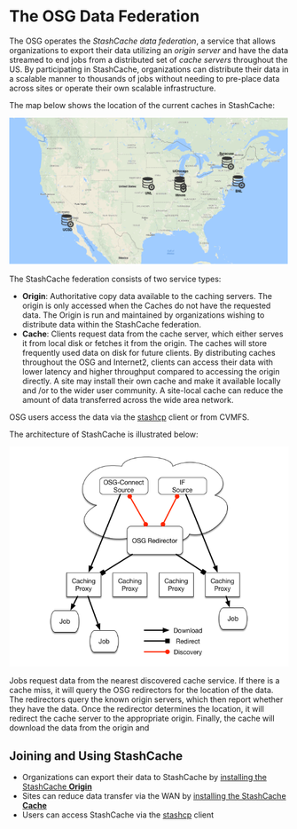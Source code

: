 # The OSG Data Federation

The OSG operates the _StashCache data federation_, a service that allows organizations to export their data utilizing
an _origin server_ and have the data streamed to end jobs from a distributed set of _cache servers_ throughout the US.
By participating in StashCache, organizations can distribute their data in a scalable manner to thousands of jobs without
needing to pre-place data across sites or operate their own scalable infrastructure.

The map below shows the location of the current caches in StashCache:

![StashCache Map](StashCacheMap.png "StashCache Map")

The StashCache federation consists of two service types:

* **Origin**: Authoritative copy data available to the caching servers.  The origin is only accessed when the Caches do not have the requested data.  The Origin is run and maintained by organizations wishing to distribute data within the StashCache federation.
* **Cache**: Clients request data from the cache server, which either serves it from local disk or fetches it from the origin.
The caches will store frequently used data on disk for future clients.  By distributing caches throughout the OSG and Internet2, clients 
can access their data with lower latency and higher throughput compared to accessing the origin directly.  A site may install their own
cache and make it available locally and /or to the wider user community.  A site-local cache can reduce the amount of data transferred
across the wide area network. 

OSG users access the data via the [stashcp](https://support.opensciencegrid.org/support/solutions/articles/12000002775-transferring-data-with-stashcach) client or from CVMFS.

The architecture of StashCache is illustrated below:

![StashCache Diagram](StashCache-Diagram.png "StashCache Diagram")

Jobs request data from the nearest discovered cache service.  If there is a cache miss, it will query the OSG redirectors for the
location of the data.  The redirectors query the known origin servers, which then report whether they have the data.  Once the redirector
determines the location, it will redirect the cache server to the appropriate origin.  Finally, the cache will download the data from
the origin and 

## Joining and Using StashCache

* Organizations can export their data to StashCache by [installing the StashCache **Origin**](install-origin.md)
* Sites can reduce data transfer via the WAN by [installing the StashCache **Cache**](install-cache.md)
* Users can access StashCache via the [stashcp](https://support.opensciencegrid.org/support/solutions/articles/12000002775-transferring-data-with-stashcach) client
